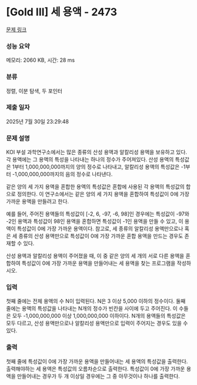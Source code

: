 # [Gold III] 세 용액 - 2473 

[문제 링크](https://www.acmicpc.net/problem/2473) 

### 성능 요약

메모리: 2060 KB, 시간: 28 ms

### 분류

정렬, 이분 탐색, 두 포인터

### 제출 일자

2025년 7월 30일 23:29:48

### 문제 설명

<p>KOI 부설 과학연구소에서는 많은 종류의 산성 용액과 알칼리성 용액을 보유하고 있다. 각 용액에는 그 용액의 특성을 나타내는 하나의 정수가 주어져있다.  산성 용액의 특성값은 1부터 1,000,000,000까지의 양의 정수로 나타내고, 알칼리성 용액의 특성값은 -1부터 -1,000,000,000까지의 음의 정수로 나타낸다.</p>

<p>같은 양의 세 가지 용액을 혼합한 용액의 특성값은 혼합에 사용된 각 용액의 특성값의 합으로 정의한다. 이 연구소에서는 같은 양의 세 가지 용액을 혼합하여 특성값이 0에 가장 가까운 용액을 만들려고 한다. </p>

<p>예를 들어, 주어진 용액들의 특성값이 [-2, 6, -97, -6, 98]인 경우에는 특성값이 -97와 -2인 용액과 특성값이 98인 용액을 혼합하면 특성값이 -1인 용액을 만들 수 있고, 이 용액이 특성값이 0에 가장 가까운 용액이다. 참고로, 세 종류의 알칼리성 용액만으로나 혹은 세 종류의 산성 용액만으로 특성값이 0에 가장 가까운 혼합 용액을 만드는 경우도 존재할 수 있다.</p>

<p>산성 용액과 알칼리성 용액이 주어졌을 때, 이 중 같은 양의 세 개의 서로 다른 용액을 혼합하여 특성값이 0에 가장 가까운 용액을 만들어내는 세 용액을 찾는 프로그램을 작성하시오.</p>

### 입력 

 <p>첫째 줄에는 전체 용액의 수 N이 입력된다. N은 3 이상 5,000 이하의 정수이다. 둘째 줄에는 용액의 특성값을 나타내는 N개의 정수가 빈칸을 사이에 두고 주어진다. 이 수들은 모두 -1,000,000,000 이상 1,000,000,000 이하이다. N개의 용액들의 특성값은 모두 다르고, 산성 용액만으로나 알칼리성 용액만으로 입력이 주어지는 경우도 있을 수 있다.</p>

### 출력 

 <p>첫째 줄에 특성값이 0에 가장 가까운 용액을 만들어내는 세 용액의 특성값을 출력한다. 출력해야하는 세 용액은 특성값의 오름차순으로 출력한다. 특성값이 0에 가장 가까운 용액을 만들어내는 경우가 두 개 이상일 경우에는 그 중 아무것이나 하나를 출력한다.</p>

